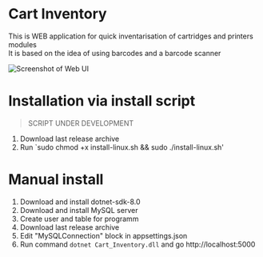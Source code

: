 # Cart Inventory

This is WEB application for quick inventarisation of cartridges and printers modules \
It is based on the idea of ​​using barcodes and a barcode scanner

![Screenshot of  Web UI](https://medvedev-it.ru/wp-content/uploads/2024/07/Screenshot-2024-07-12-124817-2.png)

# Installation via install script
> SCRIPT UNDER DEVELOPMENT

1. Download last release archive
2. Run `sudo chmod +x install-linux.sh && sudo ./install-linux.sh'

# Manual install

1. Download and install dotnet-sdk-8.0
2. Download and install MySQL server
3. Create user and table for programm
4. Download last release archive
5. Edit "MySQLConnection" block in appsettings.json
6. Run command `dotnet Cart_Inventory.dll` and go http://localhost:5000

